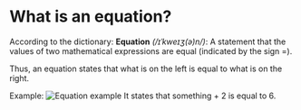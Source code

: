 # What is an equation?

According to the dictionary:
**Equation** _(/ɪˈkweɪʒ(ə)n/)_: A statement that the values of two mathematical expressions are equal (indicated by the sign =).

Thus, an equation states that what is on the left is equal to what is on the right.

Example:
![Equation example](https://render.githubusercontent.com/render/math?math=x+2=6)
It states that something + 2 is equal to 6.
